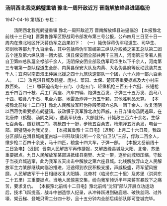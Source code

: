 ### 汤阴西北我克鹤璧重镇  豫北一周歼敌近万  晋南解放绛县进逼临汾

1947-04-16
第1版()
专栏：

　　汤阴西北我克鹤璧重镇
    豫北一周歼敌近万
    晋南解放绛县进逼临汾
    【本报豫北前线十三日电】晋冀鲁豫军区野战司令部发布第三号公报，公布四月三日至十日一周内在豫北地区歼灭蒋伪军之战果如下：
    （一）毙伤俘蒋伪军程道生、司华生、邓剑秋等部九千九百余名，其中包括蒋伪军暂编第三纵队孙殿英之第五总队第二团五个连及第六纵队第一团大部、淇县保安团全部共两千三百人，河南第三专署人民自卫第四总队扈全禄部千余人，汤阴保安团全部及伪军司华生以下千余人，河南第三专署第一总队程道生全部、内黄县保安大队及内黄、大名伪县府等反动武装共五千人；宜沟以南击溃王仲廉北援之四十九旅快速部队一个团，六十六师一部六百余人。
    （二）攻克淇县城及鹤璧、庞村、菜园、太保、楚旺等重要据点及大小村庄数百处。
    （三）缴获迫击炮十五门、小炮五门、轻重机枪三百五十六挺、长短枪五千四百四十枝、兵工厂两座、汽车四辆、炮弹五百发、子弹三十五万发、战马八十匹、粮食八千石、电台六部、地雷及炸弹一万五千颗，其他胜利品无算。
    【本报豫北前线十二日电】豫北人民解放军歼伪孙殿英部六总队一团千余人，收复汤阴以西蒋伪重要据点鹤璧镇。该敌慑于我军豫北攻势声威，五日弃镇向汤阴逃窜，在北唐仲（鹤璧、汤阴之间），遭我军伏击，大部就歼。计毙敌三百六十余名，生俘七百余名，缴获炮二门，机枪四十一挺，步枪五百余支，枪炮弹五万余发，电台一部。鹤璧随亦为我光复。
    【本报冀鲁豫十三日电】（迟到）上月二十六日晨，我四分区部队在滑县城南董古城一带歼敌镇公所一个及“自卫队”三部，俘敌二百余人，缴步枪二百四十余支，马十四匹，粮食十四大车，子弹一部。
    【本报太岳前线十二日急电】（迟到）晋南人民解放军再传捷报，又解放绛县城及大阳、北帝、苏堡重要据点。九日人民解放军某部进抵绛县南樊、大交一带，逐步向城垣压缩，守敌于当夜弃城逃窜，此为我军五天出击中解放之第六座县城。北线解放浮山之人民解放军主力某部继续向临汾推进，沿途得到农民积极支援，声威极盛，蒋军望风披靡。人民解放军于十日相继收复大阳镇、北帝村（临汾东二十里）及苏堡（洪洞东二十五里）三重要据点。当地人民惊喜交集，纷向我军倾诉半年来蒋军暴政下之痛苦，要求复仇。
    【本报豫北前线十二日电】豫北前线“沈阳”部队开展立功运动后，技术飞跃提高，战斗中创造惊人纪录，从冲锋跃进到破鹿砦、破铁丝网、过外壕、架云梯、登城只需二分四十秒，且十五分钟内全部后续部队即可登城完毕。
